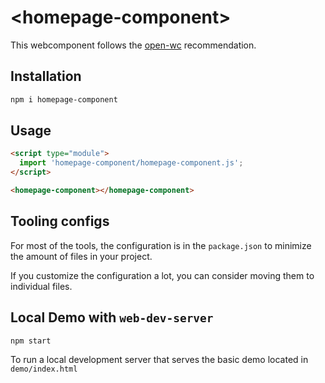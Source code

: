 # \<homepage-component>

This webcomponent follows the [open-wc](https://github.com/open-wc/open-wc) recommendation.

## Installation

```bash
npm i homepage-component
```

## Usage

```html
<script type="module">
  import 'homepage-component/homepage-component.js';
</script>

<homepage-component></homepage-component>
```



## Tooling configs

For most of the tools, the configuration is in the `package.json` to minimize the amount of files in your project.

If you customize the configuration a lot, you can consider moving them to individual files.

## Local Demo with `web-dev-server`

```bash
npm start
```

To run a local development server that serves the basic demo located in `demo/index.html`
